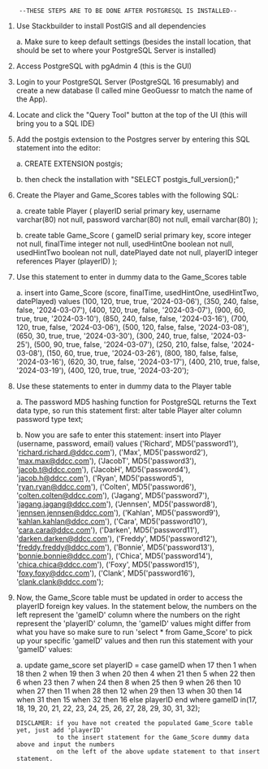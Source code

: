         --THESE STEPS ARE TO BE DONE AFTER POSTGRESQL IS INSTALLED--

1. Use Stackbuilder to install PostGIS and all dependencies

    a. Make sure to keep default settings (besides the install location, that should be set to
       where your PostgreSQL Server is installed)

2. Access PostgreSQL with pgAdmin 4 (this is the GUI)

3. Login to your PostgreSQL Server (PostgreSQL 16 presumably) and create a new database (I called mine GeoGuessr to match the name of the App).

4. Locate and click the "Query Tool" button at the top of the UI (this will bring you to a SQL IDE)

5. Add the postgis extension to the Postgres server by entering this SQL statement into the editor:

    a. CREATE EXTENSION postgis;

    b. then check the installation with "SELECT postgis_full_version();"

6. Create the Player and Game_Scores tables with the following SQL:

    a. create table Player (
	      playerID serial primary key,
	      username varchar(80) not null,
	      password varchar(80) not null,
	      email varchar(80)
        );

    b. create table Game_Score (
          gameID serial primary key,
          score integer not null,
	      finalTime integer not null,
	      usedHintOne boolean not null,
	      usedHintTwo boolean not null,
	      datePlayed date not null,
	      playerID integer references Player (playerID)
        );

7. Use this statement to enter in dummy data to the Game_Scores table

    a. insert into Game_Score (score, finalTime, usedHintOne, usedHintTwo, datePlayed)
       values
       (100, 120, true, true, '2024-03-06'),
       (350, 240, false, false, '2024-03-07'),
       (400, 120, true, false, '2024-03-07'),
       (900, 60, true, true, '2024-03-10'),
       (850, 240, false, false, '2024-03-16'),
       (700, 120, true, false, '2024-03-06'),
       (500, 120, false, false, '2024-03-08'),
       (650, 30, true, true, '2024-03-30'),
       (300, 240, true, false, '2024-03-25'),
       (500, 90, true, false, '2024-03-07'),
       (250, 210, false, false, '2024-03-08'),
       (150, 60, true, true, '2024-03-26'),
       (800, 180, false, false, '2024-03-16'),
       (620, 30, true, false, '2024-03-17'),
       (400, 210, true, false, '2024-03-19'),
       (400, 120, true, true, '2024-03-20');

8. Use these statements to enter in dummy data to the Player table

    a. The password MD5 hashing function for PostgreSQL returns the Text data type, so run this statement first:
       alter table Player
       alter column password type text;
    
    b. Now you are safe to enter this statement:
       insert into Player (username, password, email)
       values
       ('Richard', MD5('password1'), 'richard.richard.@ddcc.com'),
       ('Max', MD5('password2'), 'max.max@ddcc.com'),
       ('JacobT', MD5('password3'), 'jacob.t@ddcc.com'),
       ('JacobH', MD5('password4'), 'jacob.h@ddcc.com'),
       ('Ryan', MD5('password5'), 'ryan.ryan@ddcc.com'),
       ('Colten', MD5('password6'), 'colten.colten@ddcc.com'),
       ('Jagang', MD5('password7'), 'jagang.jagang@ddcc.com'),
       ('Jennsen', MD5('password8'), 'jennsen.jennsen@ddcc.com'),
       ('Kahlan', MD5('password9'), 'kahlan.kahlan@ddcc.com'),
       ('Cara', MD5('password10'), 'cara.cara@ddcc.com'),
       ('Darken', MD5('password11'), 'darken.darken@ddcc.com'),
       ('Freddy', MD5('password12'), 'freddy.freddy@ddcc.com'),
       ('Bonnie', MD5('password13'), 'bonnie.bonnie@ddcc.com'),
       ('Chica', MD5('password14'), 'chica.chica@ddcc.com'),
       ('Foxy', MD5('password15'), 'foxy.foxy@ddcc.com'),
       ('Clank', MD5('password16'), 'clank.clank@ddcc.com');

9. Now, the Game_Score table must be updated in order to access the playerID foreign key values.
   In the statement below, the numbers on the left represent the 'gameID' column where the numbers
   on the right represent the 'playerID' column, the 'gameID' values might differ from what you have
   so make sure to run 'select * from Game_Score' to pick up your specific 'gameID' values and then run
   this statement with your 'gameID' values:

    a. update game_score
       set playerID = case gameID
       when 17 then 1
       when 18 then 2
       when 19 then 3
       when 20 then 4
       when 21 then 5
       when 22 then 6
       when 23 then 7
       when 24 then 8
       when 25 then 9
       when 26 then 10
       when 27 then 11
       when 28 then 12
       when 29 then 13
       when 30 then 14
       when 31 then 15
       when 32 then 16
       else playerID end
       where gameID in(17, 18, 19, 20, 21, 22, 23, 24, 25, 26, 27, 28, 29, 30,
				       31, 32);
       
       DISCLAMER: if you have not created the populated Game_Score table yet, just add 'playerID'
                  to the insert statement for the Game_Score dummy data above and input the numbers
                  on the left of the above update statement to that insert statement.